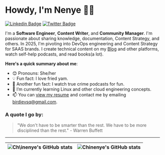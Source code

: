 # Howdy, I'm Nenye 👋🏾

[![Linkedin Badge](https://img.shields.io/badge/-IamChinenyeOluyede-blue?style=for-the-badge&logo=Linkedin&logoColor=white&link=https://www.linkedin.com/in/chinenye-oluyede)](https://www.linkedin.com/in/chinenye-oluyede) [![Twitter Badge](https://img.shields.io/badge/-@IamChinenyeOluyede-1ca0f1?style=for-the-badge&logo=twitter&logoColor=white&link=https://twitter.com/thatbirdintech)](https://twitter.com/jahnenyenwa)

I'm a **Software Engineer**, **Content Writer**, and **Community Manager**. I'm passionate about sharing knowledge, documentation, Content Strategy, and others. In 2025, I'm pivoting into DevOps engineering and Content Strategy for SAAS brands. I create technical content on my [Blog](https://ennycodes.hashnode.dev) and other platforms, watch self-help podcasts, and read books(a lot).

**Here's a quick summary about me**:

- 😊 Pronouns: She/her
- 💡 Fun fact: I love fried yam.
- 🧊 Another fun fact: I watch true crime podcasts for fun.
- 🌱 I’m currently learning Linux and other cloud engineering concepts.
- 📫 You can [view my resume](#) and contact me by emailing birdievsq@gmail.com.

### A quote I go by:

> "We don't have to be smarter than the rest. We have to be more disciplined than the rest." - Warren Buffett

---

| <img align="center" src="https://github-readme-stats.vercel.app/api?username=Birdie13-stack&show_icons=true&include_all_commits=true&hide_border=true" alt="Ch\inenye's GitHub stats" /> | <img align="center" src="https://github-readme-stats.vercel.app/api/top-langs/?username=Birdie13-stack&langs_count=8&layout=compact&hide_border=true" alt="Chinenye's GitHub stats" /> |
| ---------------------------------------------------------------------------------------------------------------------------------------------------------------------------------------- | -------------------------------------------------------------------------------------------------------------------------------------------------------------------------------------- |
